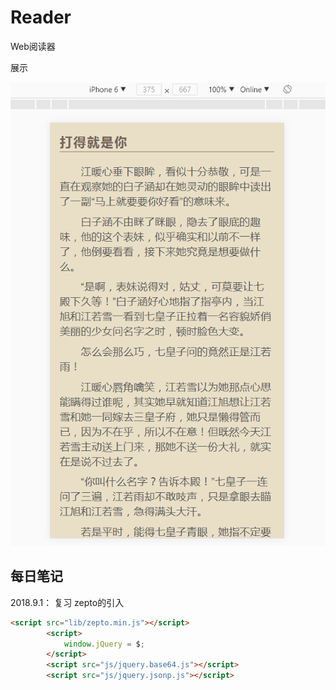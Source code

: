 # Reader
Web阅读器

展示

![](https://github.com/uchiyamakoki/Reader/blob/master/img/1.png)

## 每日笔记

2018.9.1：
复习 zepto的引入
``` HTML
<script src="lib/zepto.min.js"></script>
		<script>
			window.jQuery = $;
		</script>
		<script src="js/jquery.base64.js"></script>
		<script src="js/jquery.jsonp.js"></script>
```

